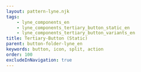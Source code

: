 ```yaml
---
layout: pattern-lyne.njk
tags: 
    - lyne_components_en
    - lyne_components_tertiary_button_static_en
    - lyne_components_tertiary_button_variants_en
title: Tertiary-Button (Static)
parent: button-folder-lyne_en
keywords: button, icon, split, action
order: 100
excludeInNavigation: true
---
```

